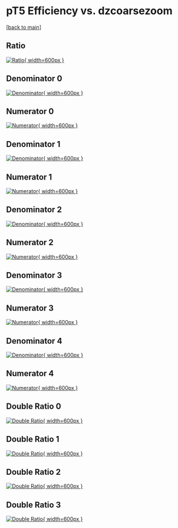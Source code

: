 # pT5 Efficiency vs. dzcoarsezoom

[[back to main](./)]



## Ratio

[![Ratio](../mtv/var/pT5_vtr_13_-1_eff_dzcoarsezoom.png){ width=600px }](../mtv/var/pT5_vtr_13_-1_eff_dzcoarsezoom.pdf)

## Denominator 0

[![Denominator](../mtv/den/pT5_vtr_13_-1_eff_dzcoarsezoom_den0.png){ width=600px }](../mtv/den/pT5_vtr_13_-1_eff_dzcoarsezoom_den0.pdf)

## Numerator 0

[![Numerator](../mtv/num/pT5_vtr_13_-1_eff_dzcoarsezoom_num0.png){ width=600px }](../mtv/num/pT5_vtr_13_-1_eff_dzcoarsezoom_num0.pdf)

## Denominator 1

[![Denominator](../mtv/den/pT5_vtr_13_-1_eff_dzcoarsezoom_den1.png){ width=600px }](../mtv/den/pT5_vtr_13_-1_eff_dzcoarsezoom_den1.pdf)

## Numerator 1

[![Numerator](../mtv/num/pT5_vtr_13_-1_eff_dzcoarsezoom_num1.png){ width=600px }](../mtv/num/pT5_vtr_13_-1_eff_dzcoarsezoom_num1.pdf)

## Denominator 2

[![Denominator](../mtv/den/pT5_vtr_13_-1_eff_dzcoarsezoom_den2.png){ width=600px }](../mtv/den/pT5_vtr_13_-1_eff_dzcoarsezoom_den2.pdf)

## Numerator 2

[![Numerator](../mtv/num/pT5_vtr_13_-1_eff_dzcoarsezoom_num2.png){ width=600px }](../mtv/num/pT5_vtr_13_-1_eff_dzcoarsezoom_num2.pdf)

## Denominator 3

[![Denominator](../mtv/den/pT5_vtr_13_-1_eff_dzcoarsezoom_den3.png){ width=600px }](../mtv/den/pT5_vtr_13_-1_eff_dzcoarsezoom_den3.pdf)

## Numerator 3

[![Numerator](../mtv/num/pT5_vtr_13_-1_eff_dzcoarsezoom_num3.png){ width=600px }](../mtv/num/pT5_vtr_13_-1_eff_dzcoarsezoom_num3.pdf)

## Denominator 4

[![Denominator](../mtv/den/pT5_vtr_13_-1_eff_dzcoarsezoom_den4.png){ width=600px }](../mtv/den/pT5_vtr_13_-1_eff_dzcoarsezoom_den4.pdf)

## Numerator 4

[![Numerator](../mtv/num/pT5_vtr_13_-1_eff_dzcoarsezoom_num4.png){ width=600px }](../mtv/num/pT5_vtr_13_-1_eff_dzcoarsezoom_num4.pdf)

## Double Ratio 0

[![Double Ratio](../mtv/ratio/pT5_vtr_13_-1_eff_dzcoarsezoom_ratio0.png){ width=600px }](../mtv/ratio/pT5_vtr_13_-1_eff_dzcoarsezoom_ratio0.pdf)

## Double Ratio 1

[![Double Ratio](../mtv/ratio/pT5_vtr_13_-1_eff_dzcoarsezoom_ratio1.png){ width=600px }](../mtv/ratio/pT5_vtr_13_-1_eff_dzcoarsezoom_ratio1.pdf)

## Double Ratio 2

[![Double Ratio](../mtv/ratio/pT5_vtr_13_-1_eff_dzcoarsezoom_ratio2.png){ width=600px }](../mtv/ratio/pT5_vtr_13_-1_eff_dzcoarsezoom_ratio2.pdf)

## Double Ratio 3

[![Double Ratio](../mtv/ratio/pT5_vtr_13_-1_eff_dzcoarsezoom_ratio3.png){ width=600px }](../mtv/ratio/pT5_vtr_13_-1_eff_dzcoarsezoom_ratio3.pdf)

